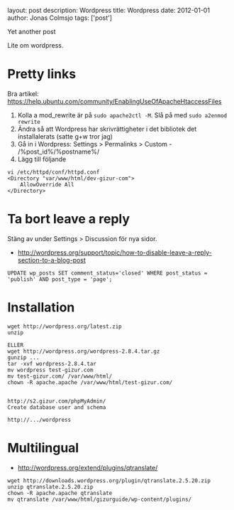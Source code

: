 layout: post
description: Wordpress
title: Wordpress
date: 2012-01-01
author: Jonas Colmsjo
tags: ['post']

Yet another post





Lite om wordpress.

# Pretty links

Bra artikel: https://help.ubuntu.com/community/EnablingUseOfApacheHtaccessFiles

1. Kolla a mod_rewrite är på `sudo apache2ctl -M`. Slå på med `sudo a2enmod rewrite`
1. Ändra så att Wordpress har skrivrättigheter i det bibliotek det installalerats (satte g+w tror jag)
1. Gå in i Wordpress: Settings > Permalinks > Custom - /%post_id%/%postname%/
1. Lägg till följande

```
vi /etc/httpd/conf/httpd.conf
<Directory "var/www/html/dev-gizur-com">
    AllowOverride All
</Directory>
```

# Ta bort leave a reply

Stäng av under Settings > Discussion för nya sidor.

* http://wordpress.org/support/topic/how-to-disable-leave-a-reply-section-to-a-blog-post

```
UPDATE wp_posts SET comment_status='closed' WHERE post_status = 'publish' AND post_type = 'page';
```


# Installation

```
wget http://wordpress.org/latest.zip
unzip

ELLER 
wget http://wordpress.org/wordpress-2.8.4.tar.gz
gunzip ...
tar -xvf wordpress-2.8.4.tar
mv wordpress test-gizur.com
mv test-gizur.com/ /var/www/html/
chown -R apache.apache /var/www/html/test-gizur.com/


http://s2.gizur.com/phpMyAdmin/
Create database user and schema

http://.../wordpress
```


# Multilingual

* http://wordpress.org/extend/plugins/qtranslate/

```
wget http://downloads.wordpress.org/plugin/qtranslate.2.5.20.zip
unzip qtranslate.2.5.20.zip
chown -R apache.apache qtranslate
mv qtranslate /var/www/html/gizurguide/wp-content/plugins/
```
